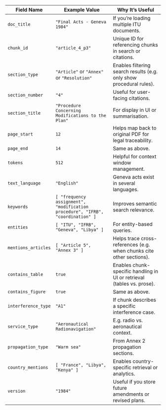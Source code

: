 | Field Name          | Example Value                                                                  | Why It’s Useful                                                        |
| ------------------- | ------------------------------------------------------------------------------ | ---------------------------------------------------------------------- |
| `doc_title`         | `"Final Acts - Geneva 1984"`                                                   | If you’re loading multiple ITU documents.                              |
| `chunk_id`          | `"article_4_p3"`                                                               | Unique ID for referencing chunks in search or citations.               |
| `section_type`      | `"Article"` or `"Annex"` or `"Resolution"`                                     | Enables filtering search results (e.g. only show procedural rules).    |
| `section_number`    | `"4"`                                                                          | Useful for user-facing citations.                                      |
| `section_title`     | `"Procedure Concerning Modifications to the Plan"`                             | For display in UI or summarisation.                                    |
| `page_start`        | `12`                                                                           | Helps map back to original PDF for legal traceability.                 |
| `page_end`          | `14`                                                                           | Same as above.                                                         |
| `tokens`            | `512`                                                                          | Helpful for context window management.                                 |
| `text_language`     | `"English"`                                                                    | Geneva acts exist in several languages.                                |
| `keywords`          | `[ "frequency assignment", "modification procedure", "IFRB", "coordination" ]` | Improves semantic search relevance.                                    |
| `entities`          | `[ "ITU", "IFRB", "Geneva", "Libya" ]`                                         | For entity-based queries.                                              |
| `mentions_articles` | `[ "Article 5", "Annex 3" ]`                                                   | Helps trace cross-references (e.g. when chunks cite other sections).   |
| `contains_table`    | `true`                                                                         | Enables chunk-specific handling in UI or retrieval (tables vs. prose). |
| `contains_figure`   | `true`                                                                         | Same as above.                                                         |
| `interference_type` | `"A1"`                                                                         | If chunk describes a specific interference case.                       |
| `service_type`      | `"Aeronautical Radionavigation"`                                               | E.g. radio vs. aeronautical context.                                   |
| `propagation_type`  | `"Warm sea"`                                                                   | From Annex 2 propagation sections.                                     |
| `country_mentions`  | `[ "France", "Libya", "Kenya" ]`                                               | Enables country-specific retrieval or analytics.                       |
| `version`           | `"1984"`                                                                       | Useful if you store future amendments or revised plans.                |
